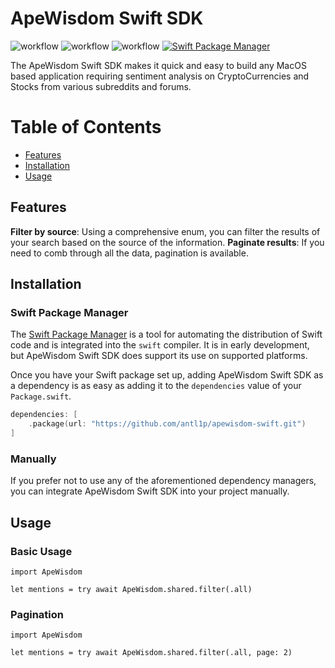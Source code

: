 # ApeWisdom Swift SDK

![workflow](https://github.com/antl1p/apewisdom-swift/actions/workflows/Build.yml/badge.svg)
![workflow](https://github.com/antl1p/apewisdom-swift/actions/workflows/UnitTest.yml/badge.svg)
![workflow](https://github.com/antl1p/apewisdom-swift/actions/workflows/IntegrationTest.yml/badge.svg)
[![Swift Package Manager](https://img.shields.io/badge/Swift_Package_Manager-compatible-orange?style=flat-square)](https://img.shields.io/badge/Swift_Package_Manager-compatible-orange?style=flat-square)

The ApeWisdom Swift SDK makes it quick and easy to build any MacOS based application requiring
sentiment analysis on CryptoCurrencies and Stocks from various subreddits and forums.

Table of Contents
=================

- [Features](#features)
- [Installation](#installation)
- [Usage](#usage)

## Features
**Filter by source**: Using a comprehensive enum, you can filter the results of your search based on the source of the information.
**Paginate results**: If you need to comb through all the data, pagination is available.

## Installation

### Swift Package Manager

The [Swift Package Manager](https://swift.org/package-manager/) is a tool for automating the distribution of Swift code and is integrated into the `swift` compiler. It is in early development, but ApeWisdom Swift SDK does support its use on supported platforms.

Once you have your Swift package set up, adding ApeWisdom Swift SDK as a dependency is as easy as adding it to the `dependencies` value of your `Package.swift`.

```swift
dependencies: [
    .package(url: "https://github.com/antl1p/apewisdom-swift.git")
]
```

### Manually

If you prefer not to use any of the aforementioned dependency managers, you can integrate ApeWisdom Swift SDK into your project manually.

## Usage

### Basic Usage
```
import ApeWisdom

let mentions = try await ApeWisdom.shared.filter(.all)
```

### Pagination
```
import ApeWisdom

let mentions = try await ApeWisdom.shared.filter(.all, page: 2)
```
